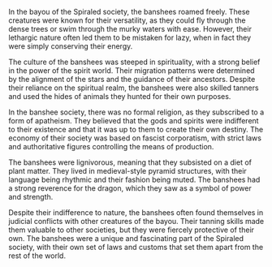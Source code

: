 In the bayou of the Spiraled society, the banshees roamed freely. These creatures were known for their versatility, as they could fly through the dense trees or swim through the murky waters with ease. However, their lethargic nature often led them to be mistaken for lazy, when in fact they were simply conserving their energy.

The culture of the banshees was steeped in spirituality, with a strong belief in the power of the spirit world. Their migration patterns were determined by the alignment of the stars and the guidance of their ancestors. Despite their reliance on the spiritual realm, the banshees were also skilled tanners and used the hides of animals they hunted for their own purposes.

In the banshee society, there was no formal religion, as they subscribed to a form of apatheism. They believed that the gods and spirits were indifferent to their existence and that it was up to them to create their own destiny. The economy of their society was based on fascist corporatism, with strict laws and authoritative figures controlling the means of production.

The banshees were lignivorous, meaning that they subsisted on a diet of plant matter. They lived in medieval-style pyramid structures, with their language being rhythmic and their fashion being muted. The banshees had a strong reverence for the dragon, which they saw as a symbol of power and strength.

Despite their indifference to nature, the banshees often found themselves in judicial conflicts with other creatures of the bayou. Their tanning skills made them valuable to other societies, but they were fiercely protective of their own. The banshees were a unique and fascinating part of the Spiraled society, with their own set of laws and customs that set them apart from the rest of the world.